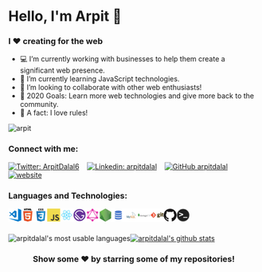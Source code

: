 # Hello, I'm Arpit 👋

### I ❤️ creating for the web
- 💻 I’m currently working with businesses to help them create a significant web presence.
- 📖 I’m currently learning JavaScript technologies.
- 🤝 I’m looking to collaborate with other web enthusiasts!
- 🎯 2020 Goals: Learn more web technologies and give more back to the community.
- 💎 A fact: I love rules!

<p align="left"> <img src="https://komarev.com/ghpvc/?username=arpit&label=Views&color=blue&style=flat&label=Profile+views" alt="arpit" /> </p>

### Connect with me:

[![Twitter: ArpitDalal6](https://img.shields.io/twitter/follow/ArpitDalal6?style=social)][twitter]&nbsp;&nbsp;&nbsp;
[![Linkedin: arpitdalal](https://img.shields.io/badge/-arpitdalal-blue?style=flat&logo=Linkedin&logoColor=white&link=https://www.linkedin.com/in/arpitdalal/)][linkedin]&nbsp;&nbsp;&nbsp;
[![GitHub arpitdalal](https://img.shields.io/github/followers/arpitdalal?label=follow&style=social)][github]&nbsp;&nbsp;&nbsp;
[![website](https://img.shields.io/badge/Portfolio%20Website-arpitdalal.dev-2648ff?style=flat&logo=google-chrome&logoColor=ffffff)][website]

### Languages and Technologies:

<img align="left" alt="Visual Studio Code" width="26px" src="https://raw.githubusercontent.com/github/explore/80688e429a7d4ef2fca1e82350fe8e3517d3494d/topics/visual-studio-code/visual-studio-code.png" />
<img align="left" alt="HTML5" width="26px" src="https://raw.githubusercontent.com/github/explore/80688e429a7d4ef2fca1e82350fe8e3517d3494d/topics/html/html.png" />
<img align="left" alt="CSS3" width="26px" src="https://raw.githubusercontent.com/github/explore/80688e429a7d4ef2fca1e82350fe8e3517d3494d/topics/css/css.png" />
<img align="left" alt="JavaScript" width="26px" src="https://raw.githubusercontent.com/github/explore/80688e429a7d4ef2fca1e82350fe8e3517d3494d/topics/javascript/javascript.png" />
<img align="left" alt="React" width="26px" src="https://raw.githubusercontent.com/github/explore/80688e429a7d4ef2fca1e82350fe8e3517d3494d/topics/react/react.png" />
<img align="left" alt="Gatsby" width="26px" src="https://raw.githubusercontent.com/github/explore/e94815998e4e0713912fed477a1f346ec04c3da2/topics/gatsby/gatsby.png" />
<img align="left" alt="GraphQL" width="26px" src="https://raw.githubusercontent.com/github/explore/80688e429a7d4ef2fca1e82350fe8e3517d3494d/topics/graphql/graphql.png" />
<img align="left" alt="Node.js" width="26px" src="https://raw.githubusercontent.com/github/explore/80688e429a7d4ef2fca1e82350fe8e3517d3494d/topics/nodejs/nodejs.png" />
<img align="left" alt="SQL" width="26px" src="https://raw.githubusercontent.com/github/explore/80688e429a7d4ef2fca1e82350fe8e3517d3494d/topics/sql/sql.png" />
<img align="left" alt="MySQL" width="26px" src="https://raw.githubusercontent.com/github/explore/80688e429a7d4ef2fca1e82350fe8e3517d3494d/topics/mysql/mysql.png" />
<img align="left" alt="MongoDB" width="26px" src="https://raw.githubusercontent.com/github/explore/80688e429a7d4ef2fca1e82350fe8e3517d3494d/topics/mongodb/mongodb.png" />
<img align="left" alt="Git" width="26px" src="https://raw.githubusercontent.com/github/explore/80688e429a7d4ef2fca1e82350fe8e3517d3494d/topics/git/git.png" />
<img align="left" alt="GitHub" width="26px" src="https://raw.githubusercontent.com/github/explore/78df643247d429f6cc873026c0622819ad797942/topics/github/github.png" />
<img align="left" alt="HTML5" width="26px" src="https://raw.githubusercontent.com/github/explore/80688e429a7d4ef2fca1e82350fe8e3517d3494d/topics/terminal/terminal.png" />

<br />
<br />
<br />

<a href="https://github.com/arpitdalal">
 <img align="left" alt="arpitdalal's most usable languages" src="https://github-readme-stats.vercel.app/api/top-langs/?username=arpitdalal&theme=light&hide_langs_below=1" />
 <img src="https://github-readme-stats.vercel.app/api?username=arpitdalal&show_icons=true&theme=light&line_height=27" alt="arpitdalal's github stats"/>
</a>

<div align="center">

### Show some ❤️ by starring some of my repositories!

</div>

[draf]: https://arpitdalal.netlify.app
[website]: https://arpitdalal.dev?utm_source="github"&utm_medium="social-media"
[twitter]: https://twitter.com/ArpitDalal6
[linkedin]: https://www.linkedin.com/in/arpitdalal/
[github]: https://www.github.com/arpitdalal
